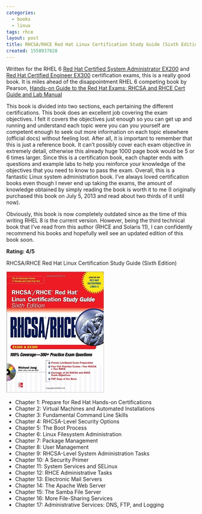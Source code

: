 ```yaml
---
categories:
  - books
  - linux
tags: rhce
layout: post
title: RHCSA/RHCE Red Hat Linux Certification Study Guide (Sixth Edition)
created: 1558937828
---
```


Written for the RHEL 6 <a href="https://www.redhat.com/en/services/training/ex200-red-hat-certified-system-administrator-rhcsa-exam" target="_blank">Red Hat Certified System Administrator EX200</a>  and  <a href="https://www.redhat.com/en/resources/red-hat-certified-engineer-ex300-exam-objectives" target="_blank">Red Hat Certified Engineer EX300</a> certification exams, this is a really good book. It is miles ahead of the disappointment RHEL 6 competing book by Pearson, <a href="https://www.rubysecurity.org/Hands-on-Guide-to-the-Red-Hat-Exams-RHCSA-and-RHCE-Cert-Guide-and-Lab-Manual" target="_blank">Hands-on Guide to the Red Hat Exams: RHCSA and RHCE Cert Guide and Lab Manual</a> 

This book is divided into two sections, each pertaining the different certifications. This book does an excellent job covering the exam objectives. I felt it covers the objectives just enough so you can get up and running and understand each topic were you can you yourself are competent enough to seek out more information on each topic elsewhere (official docs) without feeling lost. After all, it is important to remember that this is just a reference book. It can’t possibly cover each exam objective in extremely detail, otherwise this already huge 1000 page book would be 5 or 6 times larger. Since this is a certification book, each chapter ends with questions and example labs to help you reinforce your knowledge of the objectives that you need to know to pass the exam.  Overall, this is a fantastic Linux system administration book. I’ve always loved certification books even though I never end up taking the exams, the amount of knowledge obtained by simply reading the book is worth it to me (I originally purchased this book on July 5, 2013 and read about two thirds of it until now). 

Obviously, this book is now completely outdated since as the time of this writing RHEL 8 is the current version. However, being the third technical book that I’ve read from this author (RHCE and Solaris 11), I can confidently recommend his books and hopefully well see an updated edition of this book soon.  

**Rating: 4/5**

RHCSA/RHCE Red Hat Linux Certification Study Guide (Sixth Edition)

<a href="https://www.amazon.com/RHCSA-Linux-Certification-Study-Michael/dp/B00C6OTPQ8" target="_blank"><img src="/assets/books/rhce-exam-study-guide.jpg"></a>

* Chapter 1: Prepare for Red Hat Hands-on Certifications
* Chapter 2: Virtual Machines and Automated Installations
* Chapter 3: Fundamental Command Line Skills
* Chapter 4: RHCSA-Level Security Options
* Chapter 5: The Boot Process
* Chapter 6: Linux Filesystem Administration
* Chapter 7: Package Management
* Chapter 8: User Management
* Chapter 9: RHCSA-Level System Administration Tasks
* Chapter 10: A Security Primer
* Chapter 11: System Services and SELinux
* Chapter 12: RHCE Administrative Tasks
* Chapter 13: Electronic Mail Servers
* Chapter 14: The Apache Web Server
* Chapter 15: The Samba File Server
* Chapter 16: More File-Sharing Services
* Chapter 17: Administrative Services: DNS, FTP, and Logging
